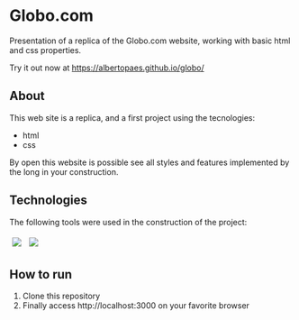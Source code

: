 # Globo.com

Presentation of a replica of the Globo.com website, working with basic html and css properties.

Try it out now at https://albertopaes.github.io/globo/

## About

This web site is a replica, and a first project using the tecnologies:

- html
- css

By open this website is possible see all styles and features implemented by the long in your construction.

## Technologies
The following tools were used in the construction of the project:<br>
<p>
  <img style='margin: 5px;' src='https://img.shields.io/badge/HTML5-E34F26?style=for-the-badge&logo=html5&logoColor=white'>
  <img style='margin: 5px;' src='https://img.shields.io/badge/CSS3-1572B6?style=for-the-badge&logo=css3&logoColor=white'>
</p>

## How to run

1. Clone this repository
2. Finally access http://localhost:3000 on your favorite browser